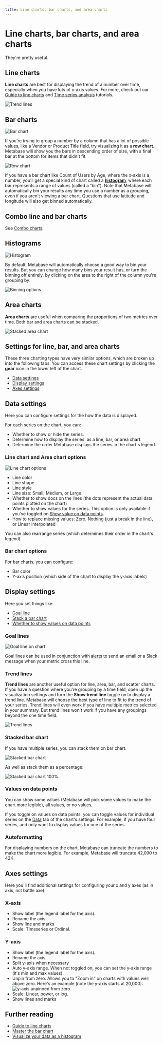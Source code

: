 ```yaml
---
title: Line charts, bar charts, and area charts
---
```


# Line charts, bar charts, and area charts

They're pretty useful.

## Line charts

**Line charts** are best for displaying the trend of a number over time, especially when you have lots of x-axis values. For more, check out our [Guide to line charts](https://www.metabase.com/learn/basics/visualizing-data/line-charts.html) and [Time series analysis](https://www.metabase.com/learn/time-series) tutorials.

![Trend lines](../../images/trend-lines.png)

## Bar charts

![Bar chart](../../images/bar.png)

If you're trying to group a number by a column that has a lot of possible values, like a Vendor or Product Title field, try visualizing it as a **row chart**. Metabase will show you the bars in descending order of size, with a final bar at the bottom for items that didn't fit.

![Row chart](../../images/row.png)

If you have a bar chart like Count of Users by Age, where the x-axis is a number, you'll get a special kind of chart called a **[histogram](https://www.metabase.com/learn/basics/visualizing-data/histograms.html)**, where each bar represents a range of values (called a "bin"). Note that Metabase will automatically bin your results any time you use a number as a grouping, even if you aren't viewing a bar chart. Questions that use latitude and longitude will also get binned automatically.

## Combo line and bar charts

See [Combo charts](./combo-chart.md).

## Histograms

![Histogram](../../images/histogram.png)

By default, Metabase will automatically choose a good way to bin your results. But you can change how many bins your result has, or turn the binning off entirely, by clicking on the area to the right of the column you're grouping by:

![Binning options](../../images/histogram-bins.png)

## Area charts

**Area charts** are useful when comparing the proportions of two metrics over time. Both bar and area charts can be stacked.

![Stacked area chart](../../images/area.png)

## Settings for line, bar, and area charts

These three charting types have very similar options, which are broken up into the following tabs. You can access these chart settings by clicking the **gear** icon in the lower left of the chart.

- [Data settings](#data-settings)
- [Display settings](#display-settings)
- [Axes settings](#axes-settings)

## Data settings

Here you can configure settings for the how the data is displayed.

For each series on the chart, you can:

- Whether to show or hide the series.
- Determine how to display the series: as a line, bar, or area chart.
- Determine the order Metabase displays the series in the chart's legend.

### Line chart and Area chart options

![Line chart options](../../images/line-options.png)

- Line color
- Line shape
- Line style
- Line size: Small, Medium, or Large
- Whether to show docs on the lines (the dots represent the actual data points plotted on the chart)
- Whether to show values for the series. This option is only available if you've toggled on [Show value on data points](#values-on-data-points).
- How to replace missing values: Zero, Nothing (just a break in the line), or Linear interpolated

You can also rearrange series (which determines their order in the chart's legend).

### Bar chart options

For bar charts, you can configure:

- Bar color
- Y-axis position (which side of the chart to display the y-axis labels)

## Display settings

Here you set things like:

- [Goal line](#goal-lines)
- [Stack a bar chart](#stacked-bar-chart)
- [Whether to show values on data points](#values-on-data-points)

### Goal lines

![Goal line on chart](../../images/goal-line.png)

Goal lines can be used in conjunction with [alerts](../alerts.md) to send an email or a Slack message when your metric cross this line.

### Trend lines

**Trend lines** are another useful option for line, area, bar, and scatter charts. If you have a question where you're grouping by a time field, open up the visualization settings and turn the **Show trend line** toggle on to display a trend line. Metabase will choose the best type of line to fit to the trend of your series. Trend lines will even work if you have multiple metrics selected in your summary. But trend lines won't work if you have any groupings beyond the one time field.

![Trend lines](../../images/trend-lines.png)

### Stacked bar chart

If you have multiple series, you can stack them on bar chart.

![Stacked bar chart](../../images/stacked-bar-chart.png)

As well as stack them as a percentage:

![Stacked bar chart 100%](../../images/stacked-100.png)

### Values on data points

You can show some values (Metabase will pick some values to make the chart more legible), all values, or no values.

If you toggle on values on data points, you can toggle values for individual series on the [Data](#data-settings) tab of the chart's settings. For example, if you have four series, and only want to display values for one of the series.

### Autoformatting

For displaying numbers on the chart, Metabase can truncate the numbers to make the chart more legible. For example, Metabase will truncate 42,000 to 42K.

## Axes settings

Here you'll find additional settings for configuring your x and y axes (as in axis, not battle axe).

### X-axis

- Show label (the legend label for the axis).
- Rename the axis
- Show line and marks
- Scale: Timeseries or Ordinal.

### Y-axis

- Show label (the legend label for the axis).
- Rename the axis
- Split y-axis when necessary
- Auto y-axis range. When not toggled on, you can set the y-axis range (it's min and max values).
- Unpin from zero. Allows you to "Zoom in" on charts with values well above zero. Here's an example (note the y-axis starts at 20,000):
![y-axis unpinned from zero](../../images/unpinned-from-zero-y-axis.png)
- Scale: Linear, power, or log.
- Show lines and marks

## Further reading

- [Guide to line charts](https://www.metabase.com/learn/visualization/line-charts)
- [Master the bar chart](https://www.metabase.com/learn/visualization/bar-charts)
- [Visualize your data as a histogram](https://www.metabase.com/learn/visualization/histograms)
